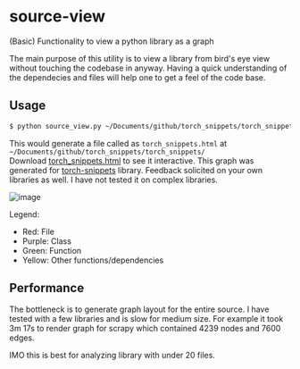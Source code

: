 # source-view
(Basic) Functionality to view a python library as a graph 

The main purpose of this utility is to view a library from bird's eye view without touching the codebase in anyway. Having a quick understanding of the dependecies and files will help one to get a feel of the code base.

## Usage

```bash
$ python source_view.py ~/Documents/github/torch_snippets/torch_snippets/`
```
This would generate a file called as `torch_snippets.html` at `~/Documents/github/torch_snippets/torch_snippets/`  
Download [torch_snippets.html](torch_snippets.html) to see it interactive. This graph was generated for [torch-snippets](https://github.com/sizhky/torch-snippets)
library. Feedback solicited on your own libraries as well. I have not tested it on complex libraries.

![image](https://user-images.githubusercontent.com/3656100/143021113-ab6c40e6-7d48-4045-9a72-3f3612ab37a4.png)

Legend:
  * Red: File
  * Purple: Class
  * Green: Function
  * Yellow: Other functions/dependencies

## Performance

The bottleneck is to generate graph layout for the entire source. I have tested with a few libraries and is slow for medium size. For example it took 3m 17s to render graph for scrapy which contained 4239 nodes and 7600 edges.

IMO this is best for analyzing library with under 20 files.
